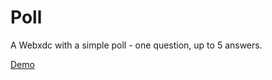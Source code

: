 # Poll

A Webxdc with a simple poll -
one question,
up to 5 answers.

[Demo](https://webxdc.github.io/webxdc-poll/)
